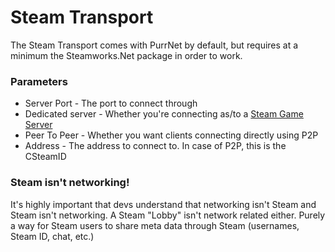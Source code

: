 # Steam Transport

The Steam Transport comes with PurrNet by default, but requires at a minimum the Steamworks.Net package in order to work.

### Parameters

* Server Port - The port to connect through
* Dedicated server - Whether you're connecting as/to a [Steam Game Server](https://partner.steamgames.com/doc/features/multiplayer/game_servers)
* Peer To Peer - Whether you want clients connecting directly using P2P
* Address - The address to connect to. In case of P2P, this is the CSteamID

### Steam isn't networking!

It's highly important that devs understand that networking isn't Steam and Steam isn't networking. A Steam "Lobby" isn't network related either. Purely a way for Steam users to share meta data through Steam (usernames, Steam ID, chat, etc.)
